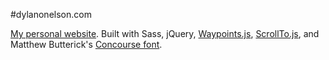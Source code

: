 #dylanonelson.com

[My personal website](http://dylanonelson.com). Built with Sass, jQuery, [Waypoints.js](http://imakewebthings.com/waypoints/), [ScrollTo.js](http://flesler.blogspot.com/2007/10/jqueryscrollto.html), and Matthew Butterick's [Concourse font](http://concoursefont.com/).